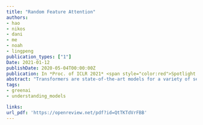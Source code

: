 ```yaml
---
title: "Random Feature Attention"
authors:
- hao
- nikos
- dani
- me
- noah
- lingpeng
publication_types: ["1"]
Date: 2021-01-12
publishDate: 2020-05-04T00:00:00Z
publication: In *Proc. of ICLR 2021* <span style="color:red">Spotlight presentation</span>
abstract: "Transformers are state-of-the-art models for a variety of sequence modeling tasks. At their core is an attention function which models pairwise interactions between the inputs at every timestep.  While attention is powerful, it doesnot scale efficiently to long sequences due to its quadratic time and space complexity in the sequence length.   We propose  RFA,  a linear time and space attention that uses random feature methods to approximate the softmax function, and explore its applications  in  transformers.   RFA offers  a  straightforward  way  of  learning  with recency bias through an optional gating mechanism and can be used as a drop-in replacement for conventional softmax attention. Experiments on language modeling and machine translation demonstrate that RFA achieves similar or better performance compared to strong transformer baselines.  In the machine translation experiment, RFA decodes twice as fast as a vanilla transformer. Compared to existing efficient transformer variants, RFA is competitive in terms of both accuracy and efficiency on three long text classification datasets.   Our analysis shows that RFA's efficiency gains are especially notable on long sequences, suggesting that RFA will be particularly useful in tasks that require working with large inputs, fast decoding speed, or low memory footprints."
tags:
- greenai
- understanding_models

links:
url_pdf: 'https://openreview.net/pdf?id=QtTKTdVrFBB'
---
```

